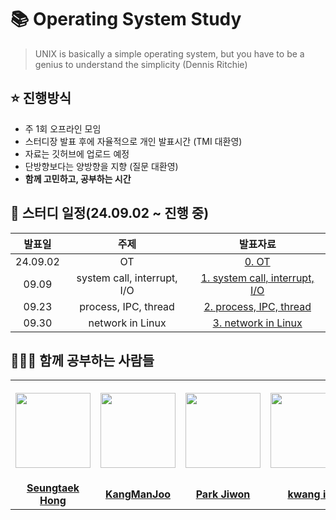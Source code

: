 # 📚 Operating System Study
> UNIX is basically a simple operating system, but you have to be a genius to understand the simplicity (Dennis Ritchie)

## ⭐️ 진행방식
- 주 1회 오프라인 모임
- 스터디장 발표 후에 자율적으로 개인 발표시간 (TMI 대환영)
- 자료는 깃허브에 업로드 예정
- 단방향보다는 양방향을 지향 (질문 대환영)
- **함께 고민하고, 공부하는 시간**

## 📆 스터디 일정(24.09.02 ~ 진행 중)

|          발표일           |                                       주제                                        |       발표자료  |
| :---------------------: | :-----------------------------------------------------------------------------: | :--------: |
| 24.09.02 | OT |  [0. OT](https://github.com/CS-Computer-Science-Study/Operating-System/blob/main/0.%20OT.pdf) |
| 09.09 | system call, interrupt, I/O |  [1. system call, interrupt, I/O](https://github.com/CS-Computer-Science-Study/Operating-System/blob/main/1.%20system_call%2C%20interrupt%2C%20IO.pdf) |
| 09.23 | process, IPC, thread |  [2. process, IPC, thread](https://github.com/CS-Computer-Science-Study/Operating-System/blob/main/2.%20process%2C%20IPC%2C%20thread.pdf) |
| 09.30 | network in Linux |  [3. network in Linux](https://github.com/CS-Computer-Science-Study/Operating-System/blob/main/3.%20network%20in%20linux.pdf) |


## 🙆‍♂️🙆 함께 공부하는 사람들
<table>
  <tr height="160px">
    <th align="center" width="150px">
      <a href="https://github.com/redcarrot1"><img height="120px" width="120px" src="https://avatars.githubusercontent.com/u/51076814?v=4"/>
    </th>
    <th align="center" width="150px">
      <a href="https://github.com/eogns47"><img height="120px" width="120px" src="https://avatars.githubusercontent.com/u/102205852?v=4"/></a>
    </th>
    <th align="center" width="150px">
      <a href="https://github.com/david-parkk"><img height="120px" width="120px" src="https://avatars.githubusercontent.com/u/57484954?v=4"/></a>
    </th>
    <th align="center" width="150px">
      <a href="https://github.com/kamothi"><img height="120px" width="120px" src="https://avatars.githubusercontent.com/u/57484942?v=4"/></a>
    </th>
    <th align="center" width="150px">
      <a href="https://github.com/MinboyKim"><img height="120px" width="120px" src="https://avatars.githubusercontent.com/u/35567292?v=4"/></a>
    </th>
    <th align="center" width="150px">
      <a href="https://github.com/yunuo46"><img height="120px" width="120px" src="https://avatars.githubusercontent.com/u/83938394?v=4"/></a>
    </th>
  </tr>
  <tr>
    <td align="center" width="150px">
      <a href="https://github.com/redcarrot1"><strong>Seungtaek Hong</strong></a>
    </td>
    <td align="center" width="150px">
      <a href="https://github.com/eogns47"><strong>KangManJoo</strong></a>
    </td>
    <td align="center" width="150px">
      <a href="https://github.com/david-parkk"><strong>Park Jiwon</strong></a>
    </td>
    <td align="center" width="150px">
      <a href="https://github.com/kamothi"><strong>kwang il</strong></a>
    </td>
    <td align="center" width="150px">
      <a href="https://github.com/MinboyKim"><strong>MinboyKim</strong></a>
    </td>
    <td align="center" width="150px">
      <a href="https://github.com/yunuo46"><strong>HyunWoo Song</strong></a>
    </td>
    
  </tr>
</table>
  
